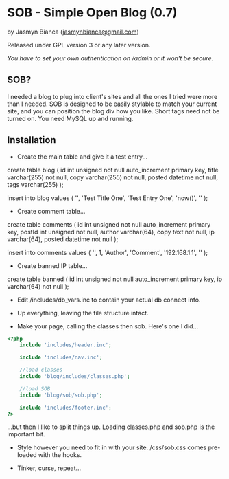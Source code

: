 SOB - Simple Open Blog (0.7)
============================

by Jasmyn Bianca (jasmynbianca@gmail.com)

Released under GPL version 3 or any later version.

*You have to set your own authentication on /admin or it won't be secure.*

SOB?
----
I needed a blog to plug into client's sites and all the ones I tried were more than I needed.
SOB is designed to be easily stylable to match your current site, and you can position the blog div how you like.
Short tags need not be turned on. You need MySQL up and running.

Installation
------------
* Create the main table and give it a test entry...

create table blog (
id int unsigned not null auto_increment primary key,
title varchar(255) not null,
copy varchar(255) not null,
posted datetime not null,
tags varchar(255)
);

insert into blog values (
'',
'Test Title One',
'Test Entry One',
'now()',
''
);

* Create comment table...

create table comments (
id int unsigned not null auto_increment primary key,
postId int unsigned not null,
author varchar(64),
copy text not null,
ip varchar(64),
posted datetime not null
);

insert into comments values (
'',
1,
'Author',
'Comment',
'192.168.1.1',
''
);

* Create banned IP table...

create table banned (
id int unsigned not null auto_increment primary key,
ip varchar(64) not null
);

* Edit /includes/db_vars.inc to contain your actual db connect info.

* Up everything, leaving the file structure intact.

* Make your page, calling the classes then sob. Here's one I did...

```php
<?php
	include 'includes/header.inc';

	include 'includes/nav.inc';

	//load classes
	include 'blog/includes/classes.php';

	//load SOB
	include	'blog/sob/sob.php';

	include 'includes/footer.inc';
?>
```

...but then I like to split things up. Loading classes.php and sob.php is the important bit.

* Style however you need to fit in with your site. /css/sob.css comes pre-loaded with the hooks.

* Tinker, curse, repeat...

